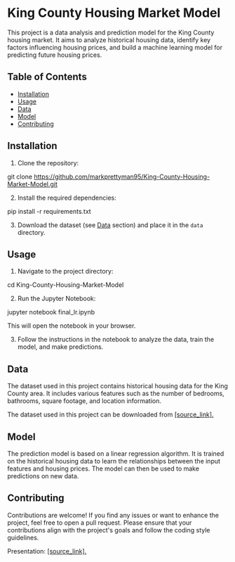 # King County Housing Market Model

This project is a data analysis and prediction model for the King County housing market. It aims to analyze historical housing data, identify key factors influencing housing prices, and build a machine learning model for predicting future housing prices.

## Table of Contents

- [Installation](#installation)
- [Usage](#usage)
- [Data](#data)
- [Model](#model)
- [Contributing](#contributing)

## Installation

1. Clone the repository:

git clone https://github.com/markprettyman95/King-County-Housing-Market-Model.git

2. Install the required dependencies:

pip install -r requirements.txt

3. Download the dataset (see [Data](#data) section) and place it in the `data` directory.

## Usage

1. Navigate to the project directory:

cd King-County-Housing-Market-Model

2. Run the Jupyter Notebook:

jupyter notebook final_lr.ipynb

This will open the notebook in your browser.

3. Follow the instructions in the notebook to analyze the data, train the model, and make predictions.

## Data

The dataset used in this project contains historical housing data for the King County area. It includes various features such as the number of bedrooms, bathrooms, square footage, and location information.

The dataset used in this project can be downloaded from [[source_link].](https://www.kaggle.com/datasets/harlfoxem/housesalesprediction)

## Model

The prediction model is based on a linear regression algorithm. It is trained on the historical housing data to learn the relationships between the input features and housing prices. The model can then be used to make predictions on new data.

## Contributing

Contributions are welcome! If you find any issues or want to enhance the project, feel free to open a pull request. Please ensure that your contributions align with the project's goals and follow the coding style guidelines.


Presentation:
[[source_link].](https://youtu.be/umUbfqHqoGs)
